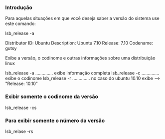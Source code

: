 ### Introdução
Para aquelas situações em que você deseja saber
a versão do sistema use este comando:


   lsb_release -a

   Distributor ID: Ubuntu
   Description:    Ubuntu 7.10
   Release:        7.10
   Codename:       gutsy

   Exibe a versão, o codinome e outras informações sobre uma distribuição linux

   lsb_release -a  .............. exibe informação completa
   lsb_release -c  .............. exibe o codinome
   lsb_release -r  .............. no caso do ubuntu 10.10 exibe --> "Release:	10.10"


### Exibir somente o codinome da versão

lsb_release -cs

### Para exibir somente o número da versão

lsb_relase -rs
